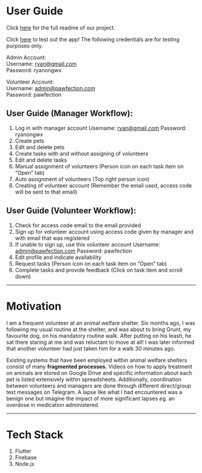 # User Guide

Click [here](https://spotless-fear-a74.notion.site/README-f843c470d7dd435fa34c06f05d795d84?pvs=4) for the full readme of our project.

Click [here](https://appetize.io/app/kvelvxcfe2ymjkmjtdmdjzk3wi) to test out the app!
The following credentials are for testing purposes only.

Admin Account: <br>
Username: ryan@gmail.com <br>
Password: ryanongwx

Volunteer Account: <br>
Username: admin@pawfection.com <br>
Password: pawfection

## User Guide (Manager Workflow):

1. Log in with manager account
Username: ryan@gmail.com
Password: ryanongwx
2. Create pets
3. Edit and delete pets
4. Create tasks with and without assigning of volunteers
5. Edit and delete tasks
6. Manual assignment of volunteers (Person icon on each task item on “Open” tab)
7. Auto assignment of volunteers (Top right person icon)
8. Creating of volunteer account (Remember the email used, access code will be sent to that email)

## User Guide (Volunteer Workflow):

1. Check for access code email to the email provided
2. Sign up for volunteer account using access code given by manager and with email that was registered
3. If unable to sign up, use this volunteer account
Username: admin@pawfection.com
Password: pawfection
4. Edit profile and indicate availability
5. Request tasks (Person icon on each task item on “Open” tab)
6. Complete tasks and provide feedback (Click on task item and scroll down)

---

# Motivation

I am a frequent volunteer at an animal welfare shelter. Six months ago, I was following my usual routine at the shelter, and was about to bring Grunt, my favourite dog, on his mandatory routine walk. After putting on his leash, he sat there staring at me and was reluctant to move at all! I was later informed that another volunteer had just taken him for a walk 30 minutes ago.

Existing systems that have been employed within animal welfare shelters consist of many **fragmented processes.** Videos on how to apply treatment on animals are stored on Google Drive and specific information about each pet is listed extensively within spreadsheets. Additionally, coordination between volunteers and managers are done through different direct/group text messages on Telegram. A lapse like what I had encountered was a benign one but imagine the impact of more significant lapses eg. an overdose in medication administered.

---

# Tech Stack

1. Flutter
2. Firebase
3. Node.js
